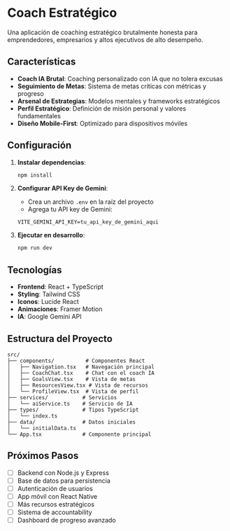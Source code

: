 # Coach Estratégico

Una aplicación de coaching estratégico brutalmente honesta para emprendedores, empresarios y altos ejecutivos de alto desempeño.

## Características

- **Coach IA Brutal**: Coaching personalizado con IA que no tolera excusas
- **Seguimiento de Metas**: Sistema de metas críticas con métricas y progreso
- **Arsenal de Estrategias**: Modelos mentales y frameworks estratégicos
- **Perfil Estratégico**: Definición de misión personal y valores fundamentales
- **Diseño Mobile-First**: Optimizado para dispositivos móviles

## Configuración

1. **Instalar dependencias**:
   ```bash
   npm install
   ```

2. **Configurar API Key de Gemini**:
   - Crea un archivo `.env` en la raíz del proyecto
   - Agrega tu API key de Gemini:
   ```
   VITE_GEMINI_API_KEY=tu_api_key_de_gemini_aqui
   ```

3. **Ejecutar en desarrollo**:
   ```bash
   npm run dev
   ```

## Tecnologías

- **Frontend**: React + TypeScript
- **Styling**: Tailwind CSS
- **Iconos**: Lucide React
- **Animaciones**: Framer Motion
- **IA**: Google Gemini API

## Estructura del Proyecto

```
src/
├── components/          # Componentes React
│   ├── Navigation.tsx   # Navegación principal
│   ├── CoachChat.tsx    # Chat con el coach IA
│   ├── GoalsView.tsx    # Vista de metas
│   ├── ResourcesView.tsx # Vista de recursos
│   └── ProfileView.tsx  # Vista de perfil
├── services/           # Servicios
│   └── aiService.ts    # Servicio de IA
├── types/              # Tipos TypeScript
│   └── index.ts
├── data/               # Datos iniciales
│   └── initialData.ts
└── App.tsx             # Componente principal
```

## Próximos Pasos

- [ ] Backend con Node.js y Express
- [ ] Base de datos para persistencia
- [ ] Autenticación de usuarios
- [ ] App móvil con React Native
- [ ] Más recursos estratégicos
- [ ] Sistema de accountability
- [ ] Dashboard de progreso avanzado
